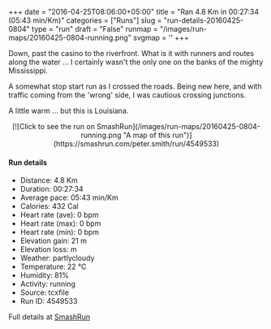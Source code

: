 +++
date = "2016-04-25T08:06:00+05:00"
title = "Ran 4.8 Km in 00:27:34 (05:43 min/Km)"
categories = ["Runs"]
slug = "run-details-20160425-0804"
type = "run"
draft = "False"
runmap = "/images/run-maps/20160425-0804-running.png"
svgmap = '<polyline points="2 49, 7 39, 13 43, 19 43, 35 52, 35 55, 40 55, 49 59, 55 59, 82 72, 95 70, 95 43, 93 39, 100 25, 93 38, 96 40, 94 51, 95 68, 86 74, 82 74, 70 65, 70 66, 61 62, 33 39, 25 45, 18 44, 12 42, 10 42, 5 39, 0 56">'
+++

Down, past the casino to the riverfront. What is it with runners and routes along the water ... I certainly wasn't the only one on the banks of the mighty Mississippi.  

A somewhat stop start run as I crossed the roads. Being new here, and with traffic coming from the 'wrong' side, I was cautious crossing junctions. 

A little warm ... but this is Louisiana. 



<!--more-->

<center>
[![Click to see the run on SmashRun](/images/run-maps/20160425-0804-running.png "A map of this run")](https://smashrun.com/peter.smith/run/4549533)
</center>

#### Run details

* Distance: 4.8 Km
* Duration: 00:27:34
* Average pace: 05:43 min/Km
* Calories: 432 Cal
* Heart rate (ave): 0 bpm
* Heart rate (max): 0 bpm
* Heart rate (min): 0 bpm
* Elevation gain: 21 m
* Elevation loss:  m
* Weather: partlycloudy
* Temperature: 22 &deg;C
* Humidity: 81%
* Activity: running
* Source: tcxfile
* Run ID: 4549533

Full details at [SmashRun](https://smashrun.com/peter.smith/run/4549533)